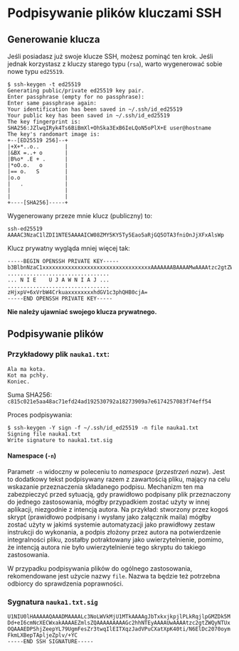 # Podpisywanie plików kluczami SSH

## Generowanie klucza

Jeśli posiadasz już swoje klucze SSH, możesz pominąć ten krok. Jeśli jednak korzystasz z kluczy starego typu (`rsa`), warto wygenerować sobie nowe typu `ed25519`.

```
$ ssh-keygen -t ed25519
Generating public/private ed25519 key pair.
Enter passphrase (empty for no passphrase):
Enter same passphrase again: 
Your identification has been saved in ~/.ssh/id_ed25519
Your public key has been saved in ~/.ssh/id_ed25519
The key fingerprint is:
SHA256:JZlwqIRyk4Ts6BiBmXl+OhSka3ExB6IeLQoN5oPlX+E user@hostname
The key's randomart image is:
+--[ED25519 256]--+
|+X+*..o..        |
|&BX =..+ o       |
|B%o* .E + .      |
|*oO.o.   o       |
|== o.   S        |
|o.o              |
|   .             |
|                 |
|                 |
+----[SHA256]-----+

```

Wygenerowany przeze mnie klucz (publiczny) to:

```
ssh-ed25519 AAAAC3NzaC1lZDI1NTE5AAAAICW08ZMY5KY5Ty5Eao5aRjGQ5OTA3fniOnJjXFxAlsWp
```

Klucz prywatny wygląda mniej więcej tak:
```
-----BEGIN OPENSSH PRIVATE KEY-----
b3BlbnNzaC1xxxxxxxxxxxxxxxxxxxxxxxxxxxxxxxxxxAAAAAAABAAAAMwAAAAtzc2gtZW
................................
... N I E    U J A W N I A J ...
................................
zHjxpV+6xVrbW4CrkuaxxxxxxxxhdGV1c3phQHB0cjA=
-----END OPENSSH PRIVATE KEY-----
```

**Nie należy ujawniać swojego klucza prywatnego.**

## Podpisywanie plików

### Przykładowy plik `nauka1.txt`:

```
Ala ma kota.
Kot ma pchły.
Koniec.
```

Suma SHA256: `c815c021e5aa48ac71efd24ad192530792a18273909a7e6174257083f74eff54`

Proces podpisywania:

```
$ ssh-keygen -Y sign -f ~/.ssh/id_ed25519 -n file nauka1.txt
Signing file nauka1.txt
Write signature to nauka1.txt.sig
```

#### Namespace (`-n`)

Parametr `-n` widoczny w poleceniu to *namespace* (*przestrzeń nazw*). Jest to dodatkowy tekst podpisywany razem z zawartością pliku, mający na celu wskazanie przeznaczenia składanego podpisu. Mechanizm ten ma zabezpieczyć przed sytuacją, gdy prawidłowo podpisany plik przeznaczony do jednego zastosowania, mógłby przypadkiem zostać użyty w innej aplikacji, niezgodnie z intencją autora. Na przykład: stworzony przez kogoś skrypt (prawidłowo podpisany i wysłany jako załącznik maila) mógłby zostać użyty w jakimś systemie automatyzacji jako prawidłowy zestaw instrukcji do wykonania, a podpis złożony przez autora na potwierdzenie integralności pliku, zostałby potraktowany jako uwierzytelnienie, pomimo, że intencją autora nie było uwierzytelnienie tego skryptu do takiego zastosowania.

W przypadku podpisywania plików do ogólnego zastosowania, rekomendowane jest użycie nazwy `file`. Nazwa ta będzie też potrzebna odbiorcy do sprawdzenia poprawności.

### Sygnatura `nauka1.txt.sig`

```
U1NIU0lHAAAAAQAAADMAAAALc3NoLWVkMjU1MTkAAAAgJbTxkxjkpjlPLkRqjlpGMZDk5M
Dd+eI6cmNcXECWxakAAAAEZmlsZQAAAAAAAAAGc2hhNTEyAAAAUwAAAAtzc2gtZWQyNTUx
OQAAAEDPShjZeepYL79UgmFesZr3twqIlEITXqzJadVPuCXatXpK40ti/N6ElDc2070oym
FkmLXBepTApljeZplv/+YC
-----END SSH SIGNATURE-----
```



